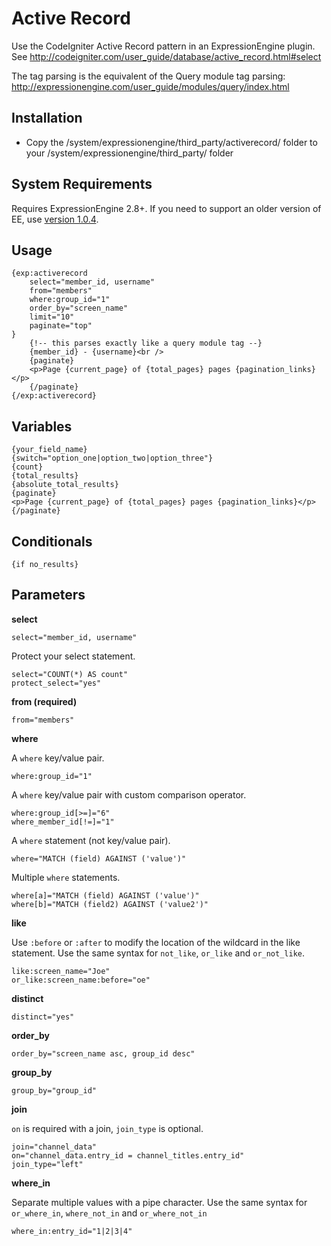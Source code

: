 # Active Record #

Use the CodeIgniter Active Record pattern in an ExpressionEngine plugin. See <http://codeigniter.com/user_guide/database/active_record.html#select>

The tag parsing is the equivalent of the Query module tag parsing: <http://expressionengine.com/user_guide/modules/query/index.html>

## Installation

* Copy the /system/expressionengine/third\_party/activerecord/ folder to your /system/expressionengine/third\_party/ folder

## System Requirements

Requires ExpressionEngine 2.8+. If you need to support an older version of EE, use [version 1.0.4](https://github.com/rsanchez/activerecord/tree/v1.0.4).

## Usage

	{exp:activerecord
		select="member_id, username"
		from="members"
		where:group_id="1"
		order_by="screen_name"
		limit="10"
		paginate="top"
	}
		{!-- this parses exactly like a query module tag --}
		{member_id} - {username}<br />
		{paginate}
		<p>Page {current_page} of {total_pages} pages {pagination_links}</p>
		{/paginate}
	{/exp:activerecord}

## Variables

	{your_field_name}
	{switch="option_one|option_two|option_three"}
	{count}
	{total_results}
	{absolute_total_results}
	{paginate}
	<p>Page {current_page} of {total_pages} pages {pagination_links}</p>
	{/paginate}

## Conditionals
	{if no_results}

## Parameters

**select**

```
select="member_id, username"
```

Protect your select statement.

```
select="COUNT(*) AS count"
protect_select="yes"
```

**from (required)**

```
from="members"
```

**where**

A `where` key/value pair.

```
where:group_id="1"
```

A `where` key/value pair with custom comparison operator.

```
where:group_id[>=]="6"
where_member_id[!=]="1"
```

A `where` statement (not key/value pair).

```
where="MATCH (field) AGAINST ('value')"
```

Multiple `where` statements.

```
where[a]="MATCH (field) AGAINST ('value')"
where[b]="MATCH (field2) AGAINST ('value2')"
```

**like**

Use `:before` or `:after` to modify the location of the wildcard in the like statement. Use the same syntax for `not_like`, `or_like` and `or_not_like`.

```
like:screen_name="Joe"
or_like:screen_name:before="oe"
```

**distinct**

```
distinct="yes"
```

**order_by**

```
order_by="screen_name asc, group_id desc"
```

**group_by**

```
group_by="group_id"
```

**join**

`on` is required with a join, `join_type` is optional.

```
join="channel_data"
on="channel_data.entry_id = channel_titles.entry_id"
join_type="left"
```

**where_in**

Separate multiple values with a pipe character. Use the same syntax for `or_where_in`, `where_not_in` and `or_where_not_in`

```
where_in:entry_id="1|2|3|4"
```